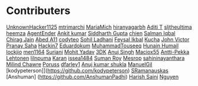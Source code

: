 # Contributers
<!-- Example:
[Your Name](http://github.com/YourUserName)
-->

<!-- Edit Below This Line At A Random Place Not At The Bottom Or The Top-->


[UnknownHacker1125](http://github.com/UnknownHacker1125)
[mtrimarchi](http://github.com/mtrimarchi)
[MariaMich](https://github.com/MariaMich)
[hiranyagarbh](http://github.com/hiranyagarbh)
[Aditi T](http://github.com/mystic-potato)
[sljtheultima](http://github.com/sljtheultima)
[heemza](http://github.com/heemza)
[AgentEnder](http://github.com/agentender)
[Ankit kumar](https://github.com/PrajapatiAnkit)
[Siddharth Gupta](https://github.com/Siddharth-gupta99)
[chien](https://github.com/omegachien)
[Salman Iqbal](https://github.com/salmaniqbal92)
[Chirag Jain](https://github.com/chirag-jn/)
[Abed A11](https://github.com/abedafr)
[codyteo](https://github.com/codyteo)
[Sohil Ladhani](https://github.com/sohilladhani)
[Feysal Ikbal](https://github.com/feysalikbal)
[Kucha](https://github.com/Kucha1122)
[John Victor](https://github.com/johnvict0r)
[Pranay Saha](https://github.com/PranaySaha97)
[Hackin7](https://github.com/Hackin7) 
[Eduardokum](https://github.com/eduardokum)
[MuhammadTouseeq](https://github.com/MuhammadTouseeq)
[Hunain Humail](https://github.com/HunainHumail)
[lockjio](https://github.com/lockjio)
[men1164](https://github.com/men1164)
[Suriani](https://github.com/suriani16)
[Mohit Yadav](https://github.com/mohityadav7)
[3DK](https://github.com/3DKFI)
[Anuj Singh](https://github.com/underscoreanuj)
[Maciox55](https://github.com/Maciox55)
[Antti-Pekka Lehtonen](https://github.com/apleht)
[lilnpuma](https//github.com/lilnpuma)
[Karan](https://github.com/lookingserious)
[issea1484](https://github.com/issea1484)
[Suman Roy](https://github.com/Sumanrox)
[Mesrop](https://github.com/mesropandreasyan)
[sahininayanthara](https://github.com/sahininayanthara)
[Milind Chawre](https://github.com/milindchawre)
[Poruss](https://github.com/poruss)
[dfarley1](https://github.com/dfarley1)
[Anuj kumar shukla](https://github.com/anujshuklaas)
[ManuelGil](https://github.com/ManuelGil)
[kodypeterson]](https://github.com/kodypeterson)
[SRamanauskas](https://github.com/SRamanauskas)
[Anshuman] (https://github.com/AnshumanPadhi)
[Harish Saini](https://github.com/harishsainik)
[Nguyen](https://github.com/damdauvaotran)




